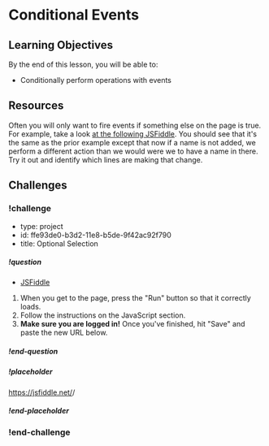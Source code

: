 # Conditional Events

## Learning Objectives

By the end of this lesson, you will be able to:

* Conditionally perform operations with events

## Resources

Often you will only want to fire events if something else on the page is true. For example, take a look [at the following JSFiddle](https://jsfiddle.net/gh/get/library/pure/gSchool/g67_fiddles/tree/master/optional-form-submit). You should see that it's the same as the prior example except that now if a name is not added, we perform a different action than we would were we to have a name in there. Try it out and identify which lines are making that change.

## Challenges

<!-- Question -->

### !challenge

* type: project
* id: ffe93de0-b3d2-11e8-b5de-9f42ac92f790
* title: Optional Selection

##### !question

* [JSFiddle](https://jsfiddle.net/gh/get/library/pure/gSchool/g67_fiddles/tree/master/optional-selection)

1. When you get to the page, press the "Run" button so that it correctly loads.
1. Follow the instructions on the JavaScript section.
1. **Make sure you are logged in!** Once you've finished, hit "Save" and paste the new URL below.

##### !end-question

##### !placeholder

https://jsfiddle.net/<username>/<fiddle-id>

##### !end-placeholder

### !end-challenge
